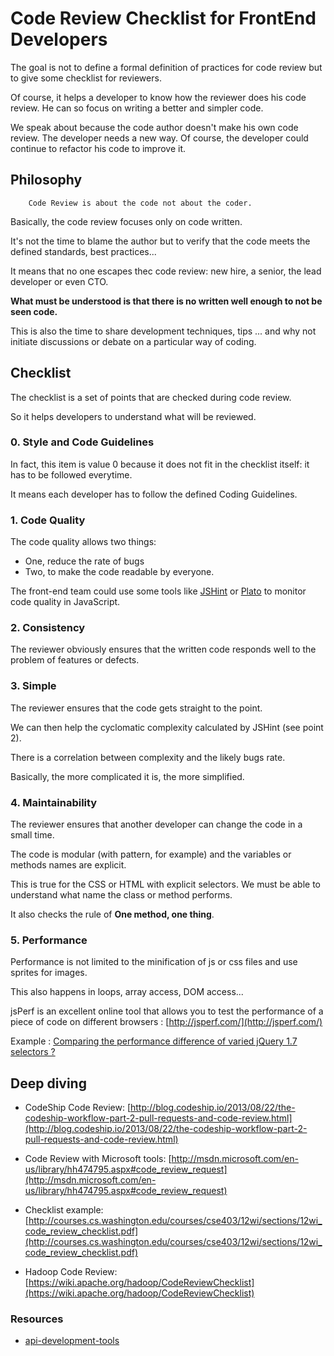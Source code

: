 # Code Review Checklist for FrontEnd Developers

The goal is not to define a formal definition of practices for code review but to give some checklist for reviewers.

Of course, it helps a developer to know how the reviewer does his code review. He can so focus on writing a better and simpler code.

We speak about because the code author doesn't make his own code review. The developer needs a new way. Of course, the developer could continue to refactor his code to improve it.

## Philosophy

    	Code Review is about the code not about the coder.

Basically, the code review focuses only on code written.

It's not the time to blame the author but to verify that the code meets the defined standards, best practices...

It means that no one escapes thec code review: new hire, a senior, the lead developer or even CTO.

**What must be understood is that there is no written well enough to not be seen code.**

This is also the time to share development techniques, tips ... and why not initiate discussions or debate on a particular way of coding.

## Checklist

The checklist is a set of points that are checked during code review.

So it helps developers to understand what will be reviewed.

### 0. Style and Code Guidelines

In fact, this item is value 0 because it does not fit in the checklist itself: it has to be followed everytime.

It means each developer has to follow the defined Coding Guidelines.

### 1. Code Quality

The code quality allows two things:

- One, reduce the rate of bugs
- Two, to make the code readable by everyone.

The front-end team could use some tools like [JSHint](http://www.jshint.com/) or [Plato](https://github.com/es-analysis/plato) to monitor code quality in JavaScript.

### 2. Consistency

The reviewer obviously ensures that the written code responds well to the problem of features or defects.

### 3. Simple

The reviewer ensures that the code gets straight to the point.

We can then help the cyclomatic complexity calculated by JSHint (see point 2).

There is a correlation between complexity and the likely bugs rate.

Basically, the more complicated it is, the more simplified.

### 4. Maintainability

The reviewer ensures that another developer can change the code in a small time.

The code is modular (with pattern, for example) and the variables or methods names are explicit.

This is true for the CSS or HTML with explicit selectors. We must be able to understand what name the class or method performs.

It also checks the rule of **One method, one thing**.

### 5. Performance

Performance is not limited to the minification of js or css files and use sprites for images.

This also happens in loops, array access, DOM access...

jsPerf is an excellent online tool that allows you to test the performance of a piece of code on different browsers : [http://jsperf.com/](http://jsperf.com/)

Example : [Comparing the performance difference of varied jQuery 1.7 selectors ?](http://jsperf.com/id-vs-class-vs-tag-selectors/2)

## Deep diving

- CodeShip Code Review: [http://blog.codeship.io/2013/08/22/the-codeship-workflow-part-2-pull-requests-and-code-review.html](http://blog.codeship.io/2013/08/22/the-codeship-workflow-part-2-pull-requests-and-code-review.html)

- Code Review with Microsoft tools: [http://msdn.microsoft.com/en-us/library/hh474795.aspx#code_review_request](http://msdn.microsoft.com/en-us/library/hh474795.aspx#code_review_request)

- Checklist example: [http://courses.cs.washington.edu/courses/cse403/12wi/sections/12wi_code_review_checklist.pdf](http://courses.cs.washington.edu/courses/cse403/12wi/sections/12wi_code_review_checklist.pdf)

- Hadoop Code Review: [https://wiki.apache.org/hadoop/CodeReviewChecklist](https://wiki.apache.org/hadoop/CodeReviewChecklist)

### Resources

- [api-development-tools](https://github.com/shieldfy/API-Security-Checklist)

<!--- Tags: [frontend, code review, checklist] --->
